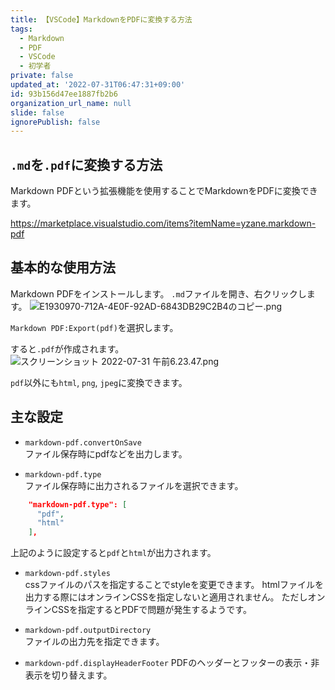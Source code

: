 ```yaml
---
title: 【VSCode】MarkdownをPDFに変換する方法
tags:
  - Markdown
  - PDF
  - VSCode
  - 初学者
private: false
updated_at: '2022-07-31T06:47:31+09:00'
id: 93b156d47ee1887fb2b6
organization_url_name: null
slide: false
ignorePublish: false
---
```


## `.md`を`.pdf`に変換する方法
Markdown PDFという拡張機能を使用することでMarkdownをPDFに変換できます。

https://marketplace.visualstudio.com/items?itemName=yzane.markdown-pdf

## 基本的な使用方法
Markdown PDFをインストールします。
`.md`ファイルを開き、右クリックします。
![E1930970-712A-4E0F-92AD-6843DB29C2B4のコピー.png](https://qiita-image-store.s3.ap-northeast-1.amazonaws.com/0/2342443/7e4d2aac-3349-cecb-9804-d5c9ba647f4b.png)

`Markdown PDF:Export(pdf)`を選択します。

すると`.pdf`が作成されます。
![スクリーンショット 2022-07-31 午前6.23.47.png](https://qiita-image-store.s3.ap-northeast-1.amazonaws.com/0/2342443/2d42158e-2ad2-223a-e7c8-863112e656ac.png)

`pdf`以外にも`html`, `png`, `jpeg`に変換できます。

## 主な設定
* `markdown-pdf.convertOnSave`  
ファイル保存時にpdfなどを出力します。

* `markdown-pdf.type`  
ファイル保存時に出力されるファイルを選択できます。
```setting.json
    "markdown-pdf.type": [
      "pdf",
      "html"
    ],
```
上記のように設定すると`pdf`と`html`が出力されます。

* `markdown-pdf.styles`  
cssファイルのパスを指定することでstyleを変更できます。
htmlファイルを出力する際にはオンラインCSSを指定しないと適用されません。
ただしオンラインCSSを指定するとPDFで問題が発生するようです。

* `markdown-pdf.outputDirectory`  
ファイルの出力先を指定できます。

* `markdown-pdf.displayHeaderFooter`
PDFのヘッダーとフッターの表示・非表示を切り替えます。
